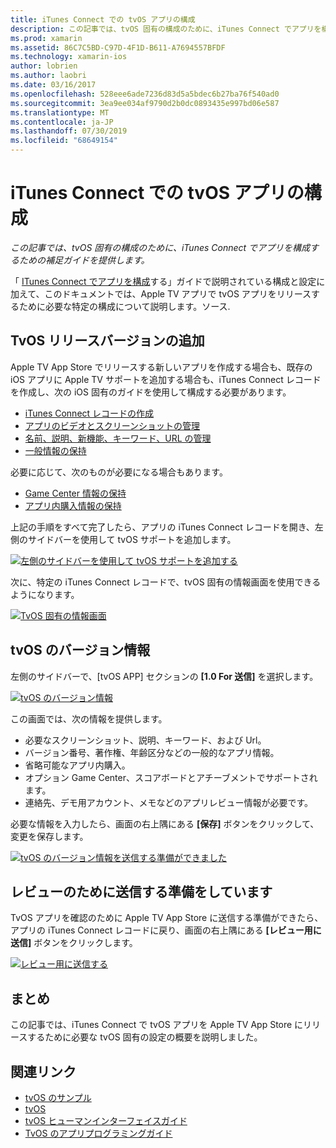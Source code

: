 ```yaml
---
title: iTunes Connect での tvOS アプリの構成
description: この記事では、tvOS 固有の構成のために、iTunes Connect でアプリを構成するための補足ガイドを提供します。
ms.prod: xamarin
ms.assetid: 86C7C5BD-C97D-4F1D-B611-A7694557BFDF
ms.technology: xamarin-ios
author: lobrien
ms.author: laobri
ms.date: 03/16/2017
ms.openlocfilehash: 528eee6ade7236d83d5a5bdec6b27ba76f540ad0
ms.sourcegitcommit: 3ea9ee034af9790d2b0dc0893435e997bd06e587
ms.translationtype: MT
ms.contentlocale: ja-JP
ms.lasthandoff: 07/30/2019
ms.locfileid: "68649154"
---
```

# <a name="configure-your-tvos-app-in-itunes-connect"></a>iTunes Connect での tvOS アプリの構成

_この記事では、tvOS 固有の構成のために、iTunes Connect でアプリを構成するための補足ガイドを提供します。_


「 [ITunes Connect でアプリを構成](~/ios/deploy-test/app-distribution/app-store-distribution/itunesconnect.md)する」ガイドで説明されている構成と設定に加えて、このドキュメントでは、Apple TV アプリで tvOS アプリをリリースするために必要な特定の構成について説明します。ソース.

<a name="Adding-a-tvOS-Release-Version" />

## <a name="adding-a-tvos-release-version"></a>TvOS リリースバージョンの追加

Apple TV App Store でリリースする新しいアプリを作成する場合も、既存の iOS アプリに Apple TV サポートを追加する場合も、iTunes Connect レコードを作成し、次の iOS 固有のガイドを使用して構成する必要があります。

- [iTunes Connect レコードの作成](~/ios/deploy-test/app-distribution/app-store-distribution/itunesconnect.md#creating)
- [アプリのビデオとスクリーンショットの管理](~/ios/deploy-test/app-distribution/app-store-distribution/itunesconnect.md#managing)
- [名前、説明、新機能、キーワード、URL の管理](~/ios/deploy-test/app-distribution/app-store-distribution/itunesconnect.md#metadata)
- [一般情報の保持](~/ios/deploy-test/app-distribution/app-store-distribution/itunesconnect.md#general)

必要に応じて、次のものが必要になる場合もあります。

- [Game Center 情報の保持](~/ios/deploy-test/app-distribution/app-store-distribution/itunesconnect.md#game-center)
- [アプリ内購入情報の保持](~/ios/deploy-test/app-distribution/app-store-distribution/itunesconnect.md#iap)

上記の手順をすべて完了したら、アプリの iTunes Connect レコードを開き、左側のサイドバーを使用して tvOS サポートを追加します。

[![](itunes-connect-images/connect01.png "左側のサイドバーを使用して tvOS サポートを追加する")](itunes-connect-images/connect01.png#lightbox)

次に、特定の iTunes Connect レコードで、tvOS 固有の情報画面を使用できるようになります。

[![](itunes-connect-images/connect02.png "TvOS 固有の情報画面")](itunes-connect-images/connect02.png#lightbox)

<a name="tvOS-Version-Information" />

## <a name="tvos-version-information"></a>tvOS のバージョン情報

左側のサイドバーで、[tvOS APP] セクションの **[1.0 For 送信]** を選択します。

[![](itunes-connect-images/connect03.png "tvOS のバージョン情報")](itunes-connect-images/connect03.png#lightbox)

この画面では、次の情報を提供します。

- 必要なスクリーンショット、説明、キーワード、および Url。
- バージョン番号、著作権、年齢区分などの一般的なアプリ情報。
- 省略可能なアプリ内購入。
- オプション Game Center、スコアボードとアチーブメントでサポートされます。
- 連絡先、デモ用アカウント、メモなどのアプリレビュー情報が必要です。

必要な情報を入力したら、画面の右上隅にある **[保存]** ボタンをクリックして、変更を保存します。

[![](itunes-connect-images/connect04.png "tvOS のバージョン情報を送信する準備ができました")](itunes-connect-images/connect04.png#lightbox)

<a name="Submitting-for-Review" />

## <a name="preparing-to-submit-for-review"></a>レビューのために送信する準備をしています

TvOS アプリを確認のために Apple TV App Store に送信する準備ができたら、アプリの iTunes Connect レコードに戻り、画面の右上隅にある **[レビュー用に送信]** ボタンをクリックします。

[![](itunes-connect-images/connect05.png "レビュー用に送信する")](itunes-connect-images/connect05.png#lightbox)

<a name="Summary" />

## <a name="summary"></a>まとめ

この記事では、iTunes Connect で tvOS アプリを Apple TV App Store にリリースするために必要な tvOS 固有の設定の概要を説明しました。



## <a name="related-links"></a>関連リンク

- [tvOS のサンプル](https://docs.microsoft.com/samples/browse/?products=xamarin&term=Xamarin.iOS+tvOS)
- [tvOS](https://developer.apple.com/tvos/)
- [tvOS ヒューマンインターフェイスガイド](https://developer.apple.com/tvos/human-interface-guidelines/)
- [TvOS のアプリプログラミングガイド](https://developer.apple.com/library/prerelease/tvos/documentation/General/Conceptual/AppleTV_PG/)
